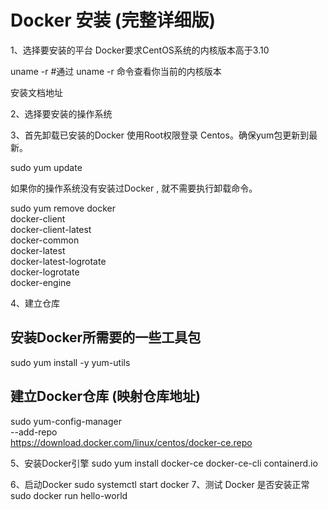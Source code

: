 # Docker 安装 (完整详细版)




1、选择要安装的平台
Docker要求CentOS系统的内核版本高于3.10

uname -r #通过 uname -r 命令查看你当前的内核版本


 安装文档地址



 2、选择要安装的操作系统


 3、首先卸载已安装的Docker
使用Root权限登录 Centos。确保yum包更新到最新。

sudo yum update




如果你的操作系统没有安装过Docker , 就不需要执行卸载命令。

 sudo yum remove docker \
                  docker-client \
                  docker-client-latest \
                  docker-common \
                  docker-latest \
                  docker-latest-logrotate \
                  docker-logrotate \
                  docker-engine


 4、建立仓库
## 安装Docker所需要的一些工具包
sudo yum install -y yum-utils

## 建立Docker仓库 (映射仓库地址)
sudo yum-config-manager \
    --add-repo \
    https://download.docker.com/linux/centos/docker-ce.repo




 5、安装Docker引擎
 sudo yum install docker-ce docker-ce-cli containerd.io






6、启动Docker
sudo systemctl start docker
7、测试 Docker 是否安装正常
sudo docker run hello-world




